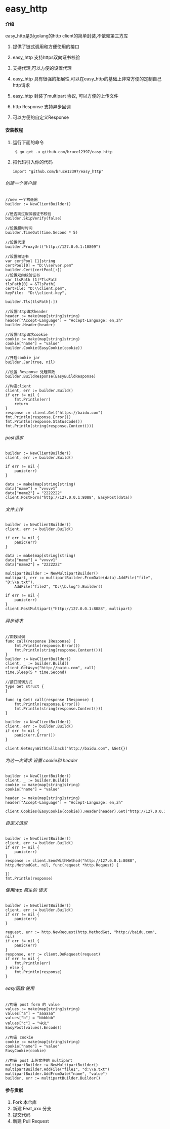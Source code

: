 # easy_http

#### 介绍
easy_http是对golang的http client的简单封装,不依赖第三方库

1. 提供了链式调用和方便使用的接口

2. easy_http 支持https双向证书校验

3. 支持代理,可以方便的设置代理

4. easy_http 具有很强的拓展性,可以在easy_http的基础上非常方便的定制自己http请求

5. easy_http 封装了multipart 协议, 可以方便的上传文件

6. http Response 支持异步回调

7. 可以方便的自定义Response


#### 安装教程
1. 运行下面的命令

   ``` $ go get -u github.com/bruce12397/easy_http```
2. 把代码引入你的代码

    ```import "github.com/bruce12397/easy_http"```
    
    
######  创建一个客户端
```
//new 一个构造器
builder := NewClientBuilder()

//是否跳过服务器证书校验
builder.SkipVerify(false)

//设置超时时间
builder.TimeOut(time.Second * 5)

//设置代理
builder.ProxyUrl("http://127.0.0.1:10809")

//设置根证书
var certPool [1]string
certPool[0] = "D:\\server.pem"
builder.Cert(certPool[:])
//设置双向校验证书
var tlsPath [1]*TlsPath
tlsPath[0] = &TlsPath{
certFile: "D:\\client.pem",
keyFile:  "D:\\client.key",

builder.Tls(tlsPath[:])

//设置http请求header
header := make(map[string]string)
header["Accept-Language"] = "Accept-Language: en,zh"
builder.Header(header)

//设置http请求cookie
cookie := make(map[string]string)
cookie["name"] = "value"
builder.Cookie(EasyCookie(cookie))

//开启cookie jar
builder.Jar(true, nil)

//设置 Response 处理函数
builder.BuildResponse(EasyBuildResponse)

//构造client
client, err := builder.Build()
if err != nil {
	fmt.Println(err)
	return
}
response := client.Get("https://baidu.com")
fmt.Println(response.Error())
fmt.Println(response.StatusCode())
fmt.Println(string(response.Content()))
```
######  post请求
```
builder := NewClientBuilder()
client, err := builder.Build()

if err != nil {
	panic(err)
}

data := make(map[string]string)
data["name"] = "vvvvv1"
data["name2"] = "2222222"
client.PostForm("http://127.0.0.1:8088", EasyPost(data))
```

######  文件上传

```
builder := NewClientBuilder()
client, err := builder.Build()

if err != nil {
	panic(err)
}

data := make(map[string]string)
data["name"] = "vvvvv1"
data["name2"] = "2222222"

multipartBuilder := NewMultipartBuilder()
multipart, err := multipartBuilder.FromDate(data).AddFile("file", "D:\\a.txt").
	AddFile("file2", "D:\\b.log").Builder()

if err != nil {
	panic(err)
}
client.PostMultipart("http://127.0.0.1:8088", multipart)
```

######  异步请求

```
//函数回调
func call(response IResponse) {
	fmt.Println(response.Error())
	fmt.Println(string(response.Content()))
}
builder := NewClientBuilder()
client, _ := builder.Build()
client.GetAsyn("http://baidu.com", call)
time.Sleep(5 * time.Second)

//接口回调方式
type Get struct {
}

func (g Get) call(response IResponse) {
	fmt.Println(response.Error())
	fmt.Println(string(response.Content()))
}

builder := NewClientBuilder()
client, err := builder.Build()
if err != nil {
	panic(err.Error())
}

client.GetAsynWithCallback("http://baidu.com", &Get{})
```

###### 为这一次请求 设置 cookie和 header

```
builder := NewClientBuilder()
client, _ := builder.Build()
cookie := make(map[string]string)
cookie["name"] = "value"

header := make(map[string]string)
header["Accept-Language"] = "Accept-Language: en,zh"

client.Cookies(EasyCookie(cookie)).Header(header).Get("http://127.0.0.1:8088/")
```

###### 自定义请求

```
builder := NewClientBuilder()
client, err := builder.Build()
if err != nil {
	panic(err)
}
response := client.SendWithMethod("http://127.0.0.1:8088", http.MethodGet, nil, func(request *http.Request) {

})
fmt.Println(response)
```

###### 使用http 原生的 请求

```
builder := NewClientBuilder()
client, err := builder.Build()
if err != nil {
	panic(err)
}

request, err := http.NewRequest(http.MethodGet, "http://baidu.com", nil)
if err != nil {
	panic(err)
}
response, err := client.DoRequest(request)
if err != nil {
	fmt.Println(err)
} else {
	fmt.Println(response)
}
```

###### easy函数 使用

```
//构造 post form 的 value
values := make(map[string]string)
values["a"] = "aaaaaa"
values["b"] = "bbbbbb"
values["c"] = "中文"
EasyPost(values).Encode()

//构造 cookie 
cookie := make(map[string]string)
cookie["name"] = "value"
EasyCookie(cookie)

//构造 post 上传文件的 multipart
multipartBuilder := NewMultipartBuilder()
multipartBuilder.AddFile("file1", "d:\\a.txt")
multipartBuilder.AddFromDate("name", "value")
builder, err := multipartBuilder.Builder()

```

#### 参与贡献

1.  Fork 本仓库
2.  新建 Feat_xxx 分支
3.  提交代码
4.  新建 Pull Request